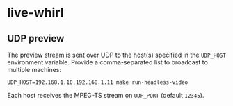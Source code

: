 # live-whirl

## UDP preview

The preview stream is sent over UDP to the host(s) specified in the `UDP_HOST`
environment variable. Provide a comma-separated list to broadcast to multiple
machines:

```
UDP_HOST=192.168.1.10,192.168.1.11 make run-headless-video
```

Each host receives the MPEG-TS stream on `UDP_PORT` (default `12345`).